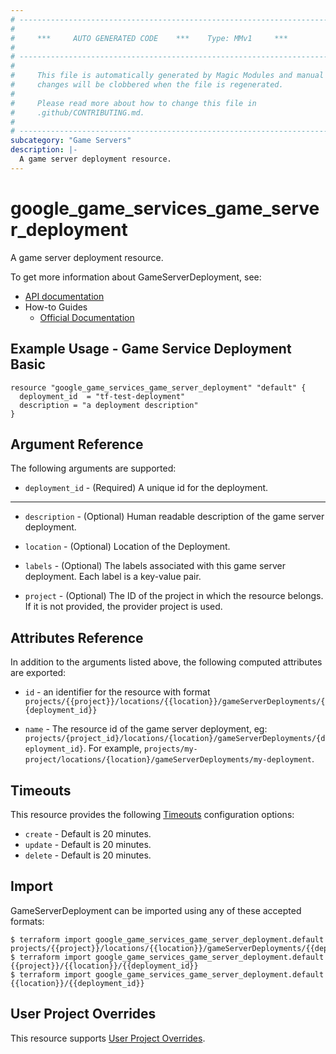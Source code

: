 ```yaml
---
# ----------------------------------------------------------------------------
#
#     ***     AUTO GENERATED CODE    ***    Type: MMv1     ***
#
# ----------------------------------------------------------------------------
#
#     This file is automatically generated by Magic Modules and manual
#     changes will be clobbered when the file is regenerated.
#
#     Please read more about how to change this file in
#     .github/CONTRIBUTING.md.
#
# ----------------------------------------------------------------------------
subcategory: "Game Servers"
description: |-
  A game server deployment resource.
---
```


# google\_game\_services\_game\_server\_deployment

A game server deployment resource.


To get more information about GameServerDeployment, see:

* [API documentation](https://cloud.google.com/game-servers/docs/reference/rest/v1beta/projects.locations.gameServerDeployments)
* How-to Guides
    * [Official Documentation](https://cloud.google.com/game-servers/docs)

## Example Usage - Game Service Deployment Basic


```hcl
resource "google_game_services_game_server_deployment" "default" {
  deployment_id  = "tf-test-deployment"
  description = "a deployment description"
}
```

## Argument Reference

The following arguments are supported:


* `deployment_id` -
  (Required)
  A unique id for the deployment.


- - -


* `description` -
  (Optional)
  Human readable description of the game server deployment.

* `location` -
  (Optional)
  Location of the Deployment.

* `labels` -
  (Optional)
  The labels associated with this game server deployment. Each label is a
  key-value pair.

* `project` - (Optional) The ID of the project in which the resource belongs.
    If it is not provided, the provider project is used.


## Attributes Reference

In addition to the arguments listed above, the following computed attributes are exported:

* `id` - an identifier for the resource with format `projects/{{project}}/locations/{{location}}/gameServerDeployments/{{deployment_id}}`

* `name` -
  The resource id of the game server deployment, eg:
  `projects/{project_id}/locations/{location}/gameServerDeployments/{deployment_id}`.
  For example,
  `projects/my-project/locations/{location}/gameServerDeployments/my-deployment`.


## Timeouts

This resource provides the following
[Timeouts](https://developer.hashicorp.com/terraform/plugin/sdkv2/resources/retries-and-customizable-timeouts) configuration options:

- `create` - Default is 20 minutes.
- `update` - Default is 20 minutes.
- `delete` - Default is 20 minutes.

## Import


GameServerDeployment can be imported using any of these accepted formats:

```
$ terraform import google_game_services_game_server_deployment.default projects/{{project}}/locations/{{location}}/gameServerDeployments/{{deployment_id}}
$ terraform import google_game_services_game_server_deployment.default {{project}}/{{location}}/{{deployment_id}}
$ terraform import google_game_services_game_server_deployment.default {{location}}/{{deployment_id}}
```

## User Project Overrides

This resource supports [User Project Overrides](https://registry.terraform.io/providers/hashicorp/google/latest/docs/guides/provider_reference#user_project_override).
